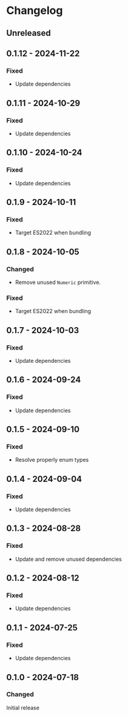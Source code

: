 # Changelog

## Unreleased

## 0.1.12 - 2024-11-22

### Fixed

- Update dependencies

## 0.1.11 - 2024-10-29

### Fixed

- Update dependencies

## 0.1.10 - 2024-10-24

### Fixed

- Update dependencies

## 0.1.9 - 2024-10-11

### Fixed

- Target ES2022 when bundling

## 0.1.8 - 2024-10-05

### Changed

- Remove unused `Numeric` primitive.

### Fixed

- Target ES2022 when bundling

## 0.1.7 - 2024-10-03

### Fixed

- Update dependencies

## 0.1.6 - 2024-09-24

### Fixed

- Update dependencies

## 0.1.5 - 2024-09-10

### Fixed

- Resolve properly enum types

## 0.1.4 - 2024-09-04

### Fixed

- Update dependencies

## 0.1.3 - 2024-08-28

### Fixed

- Update and remove unused dependencies

## 0.1.2 - 2024-08-12

### Fixed

- Update dependencies

## 0.1.1 - 2024-07-25

### Fixed

- Update dependencies

## 0.1.0 - 2024-07-18

### Changed

Initial release
